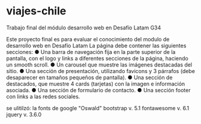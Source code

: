 # viajes-chile
Trabajo final del módulo desarrollo web en Desafío Latam G34

Este proyecto final es para evaluar el conocimiento del modulo de desarrollo web en Desafío Latam 
La página debe contener las siguientes secciones:
● Una barra de navegación fija en la parte superior de la pantalla, con el logo y links a
diferentes secciones de la página, haciendo un smooth scroll.
● Un carousel que muestre las imágenes destacadas del sitio.
● Una sección de presentación, utilizando favicons y 3 párrafos (debe desaparecer en
tamaños pequeños de pantalla).
● Una sección de destacados, que muestre 4 cards (tarjetas) con la imagen e
información asociada.
● Una sección de formulario de contacto.
● Una sección footer con links a las redes sociales.

se ulitilzó: 
la fonts de google "Oswald"
bootstrap v. 5.1 
fontawesome v. 6.1
jquery v. 3.6.0